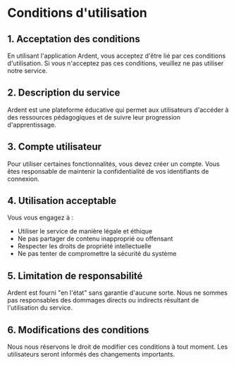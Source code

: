 # Conditions d'utilisation

## 1. Acceptation des conditions

En utilisant l'application Ardent, vous acceptez d'être lié par ces conditions d'utilisation. Si vous n'acceptez pas ces conditions, veuillez ne pas utiliser notre service.

## 2. Description du service

Ardent est une plateforme éducative qui permet aux utilisateurs d'accéder à des ressources pédagogiques et de suivre leur progression d'apprentissage.

## 3. Compte utilisateur

Pour utiliser certaines fonctionnalités, vous devez créer un compte. Vous êtes responsable de maintenir la confidentialité de vos identifiants de connexion.

## 4. Utilisation acceptable

Vous vous engagez à :

- Utiliser le service de manière légale et éthique
- Ne pas partager de contenu inapproprié ou offensant
- Respecter les droits de propriété intellectuelle
- Ne pas tenter de compromettre la sécurité du système

## 5. Limitation de responsabilité

Ardent est fourni "en l'état" sans garantie d'aucune sorte. Nous ne sommes pas responsables des dommages directs ou indirects résultant de l'utilisation du service.

## 6. Modifications des conditions

Nous nous réservons le droit de modifier ces conditions à tout moment. Les utilisateurs seront informés des changements importants.